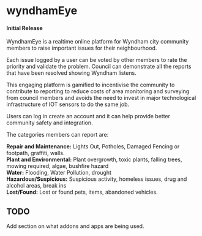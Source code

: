 # wyndhamEye
#### Initial Release

WyndhamEye is a realtime online platform for Wyndham city community members to raise important issues for their neighbourhood.

Each issue logged by a user can be voted by other members to rate the priority and validate the problem. Council can demonstrate all the reports that have been resolved showing Wyndham listens. 

This engaging platform is gamified to incentivise the community to contribute to reporting to reduce costs of area monitoring and surveying from council members and avoids the need to invest in major technological infrastructure of IOT sensors to do the same job.

Users can log in create an account and it can help provide better community safety and integration.

The categories members can report are:

**Repair and Maintenance:** Lights Out, Potholes, Damaged Fencing or footpath, graffiti, walls.  
**Plant and Environmental:** Plant overgrowth, toxic plants, falling trees, mowing required, algae, bushfire hazard  
**Water:** Flooding, Water Pollution, drought  
**Hazardous/Suspicious:** Suspicious activity, homeless issues, drug and alcohol areas, break ins  
**Lost/Found:** Lost or found pets, items, abandoned vehicles.  

## TODO
Add section on what addons and apps are being used.
